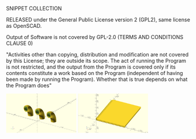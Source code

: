 SNIPPET COLLECTION 

RELEASED under the General Public License version 2 (GPL2), same license as OpenSCAD.

Output of Software is not covered by GPL-2.0 (TERMS AND CONDITIONS CLAUSE 0)

"Activities other than copying, distribution and modification are not covered by this License; they are outside its scope. The act of running the Program is not restricted, and the output from the Program is covered only if its contents constitute a work based on the Program (independent of having been made by running the Program). Whether that is true depends on what the Program does"

<p float="left">
  <img title="a title" alt="Alt text" src="/Image/Pipe.png" width="192" height="108">
  <img title="a title" alt="Alt text" src="/Image/Notebook.png" width="192" height="108">
</p>
